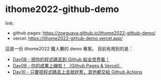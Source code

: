 # ithome2022-github-demo

link:
- github pages: https://zoeguava.github.io/ithome2022-github-demo/
- vercel: https://ithome2022-github-demo.vercel.app/

這是一份 ithome2022 鐵人賽的 demo 專案。
目前有用到的是：
- [Day08 - 把你的程式碼丟到 Github 給全世界看！](https://ithelp.ithome.com.tw/articles/10296597)
- [Day09 - 你的成果上線啦！（Github Pages & Vercel）](https://ithelp.ithome.com.tw/articles/10296955)
- [Day10 - 只要把程式碼丟上去就好惹，其他都交給 Github Actions](https://ithelp.ithome.com.tw/articles/10297928)

